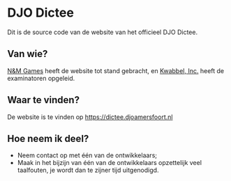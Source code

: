 # DJO Dictee
Dit is de source code van de website van het officieel DJO Dictee.

## Van wie?
[N&M Games](https://nm-games.eu) heeft de website tot stand gebracht,
en [Kwabbel, Inc.](https://kwabbelinc.nl) heeft de examinatoren opgeleid.

## Waar te vinden?
De website is te vinden op https://dictee.djoamersfoort.nl

## Hoe neem ik deel?
- Neem contact op met één van de ontwikkelaars;
- Maak in het bijzijn van één van de ontwikkelaars opzettelijk veel taalfouten, je wordt dan te zijner tijd uitgenodigd.
